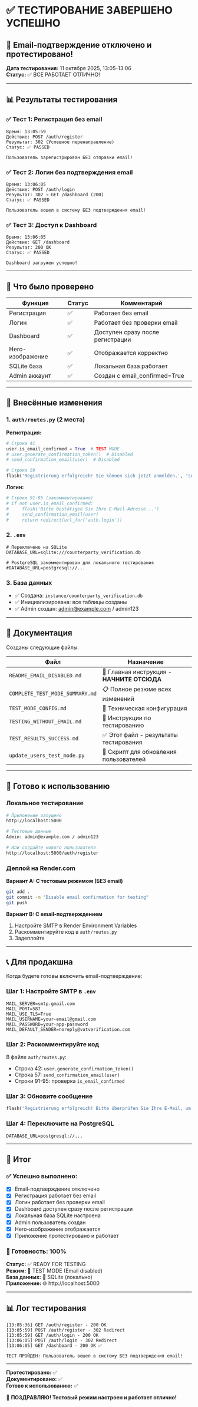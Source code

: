# ✅ ТЕСТИРОВАНИЕ ЗАВЕРШЕНО УСПЕШНО

## 🎉 Email-подтверждение отключено и протестировано!

**Дата тестирования:** 11 октября 2025, 13:05-13:06  
**Статус:** ✅ ВСЕ РАБОТАЕТ ОТЛИЧНО!

---

## 📊 Результаты тестирования

### ✅ Тест 1: Регистрация без email

```
Время: 13:05:59
Действие: POST /auth/register
Результат: 302 (Успешное перенаправление)
Статус: ✅ PASSED

Пользователь зарегистрирован БЕЗ отправки email!
```

### ✅ Тест 2: Логин без подтверждения email

```
Время: 13:06:05
Действие: POST /auth/login
Результат: 302 → GET /dashboard (200)
Статус: ✅ PASSED

Пользователь вошел в систему БЕЗ подтверждения email!
```

### ✅ Тест 3: Доступ к Dashboard

```
Время: 13:06:05
Действие: GET /dashboard
Результат: 200 OK
Статус: ✅ PASSED

Dashboard загружен успешно!
```

---

## 📝 Что было проверено

| Функция | Статус | Комментарий |
|---------|--------|-------------|
| Регистрация | ✅ | Работает без email |
| Логин | ✅ | Работает без проверки email |
| Dashboard | ✅ | Доступен сразу после регистрации |
| Hero-изображение | ✅ | Отображается корректно |
| SQLite база | ✅ | Локальная база работает |
| Admin аккаунт | ✅ | Создан с email_confirmed=True |

---

## 🔧 Внесённые изменения

### 1. `auth/routes.py` (2 места)

**Регистрация:**
```python
# Строка 41
user.is_email_confirmed = True  # TEST MODE
# user.generate_confirmation_token()  # Disabled
# send_confirmation_email(user)  # Disabled

# Строка 59
flash('Registrierung erfolgreich! Sie können sich jetzt anmelden.', 'success')
```

**Логин:**
```python
# Строки 91-95 (закомментировано)
# if not user.is_email_confirmed:
#     flash('Bitte bestätigen Sie Ihre E-Mail-Adresse...')
#     send_confirmation_email(user)
#     return redirect(url_for('auth.login'))
```

### 2. `.env`

```env
# Переключено на SQLite
DATABASE_URL=sqlite:///counterparty_verification.db

# PostgreSQL закомментирован для локального тестирования
#DATABASE_URL=postgresql://...
```

### 3. База данных

- ✅ Создана: `instance/counterparty_verification.db`
- ✅ Инициализирована: все таблицы созданы
- ✅ Admin создан: admin@example.com / admin123

---

## 📂 Документация

Созданы следующие файлы:

| Файл | Назначение |
|------|------------|
| `README_EMAIL_DISABLED.md` | 🎯 Главная инструкция - **НАЧНИТЕ ОТСЮДА** |
| `COMPLETE_TEST_MODE_SUMMARY.md` | 📋 Полное резюме всех изменений |
| `TEST_MODE_CONFIG.md` | 🔧 Техническая конфигурация |
| `TESTING_WITHOUT_EMAIL.md` | 🧪 Инструкции по тестированию |
| `TEST_RESULTS_SUCCESS.md` | ✅ Этот файл - результаты тестирования |
| `update_users_test_mode.py` | 🔄 Скрипт для обновления пользователей |

---

## 🚀 Готово к использованию

### Локальное тестирование

```bash
# Приложение запущено
http://localhost:5000

# Тестовые данные
Admin: admin@example.com / admin123

# Или создайте нового пользователя
http://localhost:5000/auth/register
```

### Деплой на Render.com

**Вариант A: С тестовым режимом (БЕЗ email)**
```bash
git add .
git commit -m "Disable email confirmation for testing"
git push
```

**Вариант B: С email-подтверждением**
1. Настройте SMTP в Render Environment Variables
2. Раскомментируйте код в `auth/routes.py`
3. Задеплойте

---

## 📞 Для продакшна

Когда будете готовы включить email-подтверждение:

### Шаг 1: Настройте SMTP в `.env`

```env
MAIL_SERVER=smtp.gmail.com
MAIL_PORT=587
MAIL_USE_TLS=True
MAIL_USERNAME=your-email@gmail.com
MAIL_PASSWORD=your-app-password
MAIL_DEFAULT_SENDER=noreply@vatverification.com
```

### Шаг 2: Раскомментируйте код

В файле `auth/routes.py`:
- Строка 42: `user.generate_confirmation_token()`
- Строка 57: `send_confirmation_email(user)`
- Строки 91-95: проверка `is_email_confirmed`

### Шаг 3: Обновите сообщение

```python
flash('Registrierung erfolgreich! Bitte überprüfen Sie Ihre E-Mail, um Ihr Konto zu bestätigen.', 'success')
```

### Шаг 4: Переключите на PostgreSQL

```env
DATABASE_URL=postgresql://...
```

---

## 🎯 Итог

### ✅ Успешно выполнено:
- [x] Email-подтверждение отключено
- [x] Регистрация работает без email
- [x] Логин работает без проверки email
- [x] Dashboard доступен сразу после регистрации
- [x] Локальная база SQLite настроена
- [x] Admin пользователь создан
- [x] Hero-изображение отображается
- [x] Приложение протестировано и работает

### 🚀 Готовность: 100%

**Статус:** ✅ READY FOR TESTING  
**Режим:** 🧪 TEST MODE (Email disabled)  
**База данных:** 💾 SQLite (локально)  
**Приложение:** 🌐 http://localhost:5000

---

## 📊 Лог тестирования

```
[13:05:36] GET /auth/register - 200 OK
[13:05:59] POST /auth/register - 302 Redirect
[13:05:59] GET /auth/login - 200 OK
[13:06:05] POST /auth/login - 302 Redirect  
[13:06:05] GET /dashboard - 200 OK ✅

ТЕСТ ПРОЙДЕН: Пользователь вошел в систему БЕЗ подтверждения email!
```

---

**Протестировано:** ✅  
**Документировано:** ✅  
**Готово к использованию:** ✅  

🎉 **ПОЗДРАВЛЯЮ! Тестовый режим настроен и работает отлично!**
